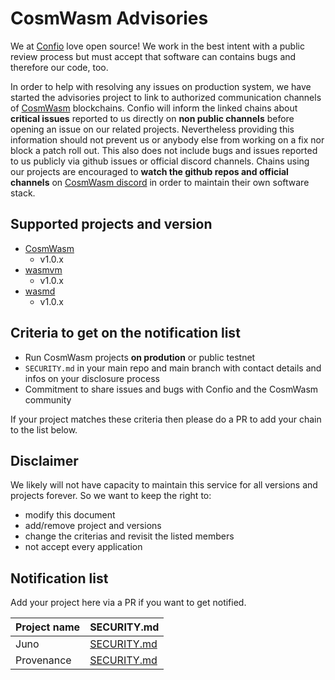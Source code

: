 # CosmWasm Advisories

We at [Confio](https://confio.gmbh/) love open source! We work in the best intent with a public review process but must accept that software can contains bugs and therefore our code, too.

In order to help with resolving any issues on production system, we have started the advisories project to link to authorized communication channels of [CosmWasm](https://cosmwasm.com/) blockchains.
Confio will inform the linked chains about **critical issues** reported to us directly on **non public channels** before opening an issue on our related projects.
Nevertheless providing this information should not prevent us or anybody else from working on a fix nor block a patch roll out.
This also does not include bugs and issues reported to us publicly via github issues or official discord channels. Chains using our projects are encouraged to **watch the github repos and official channels** on [CosmWasm discord](https://discord.com/invite/cPjEnPd) in order to maintain their own software stack.

## Supported projects and version

- [CosmWasm](https://github.com/CosmWasm/cosmwasm)
  - v1.0.x
- [wasmvm](https://github.com/CosmWasm/wasmvm)
  - v1.0.x
- [wasmd](https://github.com/CosmWasm/wasmd)
  - v1.0.x

## Criteria to get on the notification list

- Run CosmWasm projects **on prodution** or public testnet
- `SECURITY.md` in your main repo and main branch with contact details and infos on your disclosure process
- Commitment to share issues and bugs with Confio and the CosmWasm community

If your project matches these criteria then please do a PR to add your chain to the list below.

## Disclaimer

We likely will not have capacity to maintain this service for all versions and projects forever.
So we want to keep the right to:

- modify this document
- add/remove project and versions
- change the criterias and revisit the listed members
- not accept every application

<!--
# legal stuff about:

brand(s)
logo(s)

-->

## Notification list

Add your project here via a PR if you want to get notified.

| Project name | SECURITY.md                                                                      |
| ------------ | -------------------------------------------------------------------------------- |
| Juno         | [SECURITY.md](https://github.com/CosmosContracts/juno/blob/main/SECURITY.md)     |
| Provenance   | [SECURITY.md](https://github.com/provenance-io/provenance/blob/main/SECURITY.md) |
